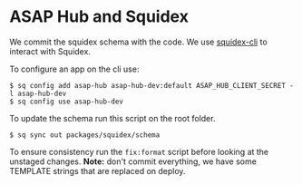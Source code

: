# ASAP Hub and Squidex

We commit the squidex schema with the code.
We use [squidex-cli](https://github.com/Squidex/squidex-samples/releases) to interact with Squidex.

To configure an app on the cli use:

```
$ sq config add asap-hub asap-hub-dev:default ASAP_HUB_CLIENT_SECRET -l asap-hub-dev
$ sq config use asap-hub-dev
```

To update the schema run this script on the root folder.

```
$ sq sync out packages/squidex/schema
```

To ensure consistency run the `fix:format` script before looking at the unstaged changes.
**Note:** don't commit everything, we have some TEMPLATE strings that are replaced on deploy.
